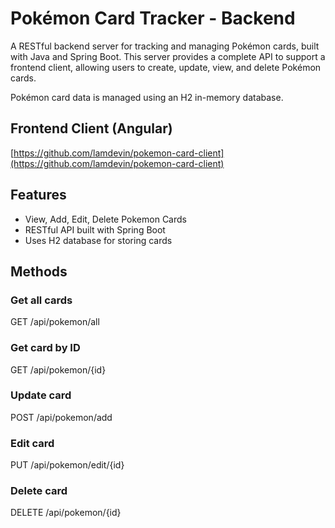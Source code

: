 # Pokémon Card Tracker - Backend

A RESTful backend server for tracking and managing Pokémon cards, built with Java and Spring Boot. This server provides a complete API to support a frontend client, allowing users to create, update, view, and delete Pokémon cards. 

Pokémon card data is managed using an H2 in-memory database.

## Frontend Client (Angular)
[https://github.com/lamdevin/pokemon-card-client](https://github.com/lamdevin/pokemon-card-client)


## Features

- View, Add, Edit, Delete Pokemon Cards
- RESTful API built with Spring Boot
- Uses H2 database for storing cards

## Methods
### Get all cards
GET /api/pokemon/all

### Get card by ID
GET /api/pokemon/{id}

### Update card
POST /api/pokemon/add

### Edit card
PUT /api/pokemon/edit/{id}

### Delete card
DELETE /api/pokemon/{id}
